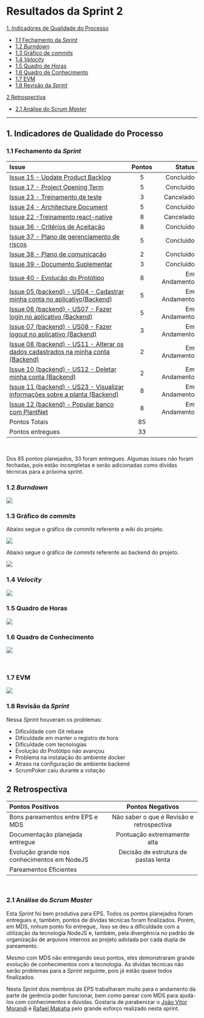 # Resultados da Sprint 2

[1. Indicadores de Qualidade do Processo](#1-indicadores-de-qualidade-do-processo)
  - [1.1 Fechamento da _Sprint_](#11-fechamento-da-sprint)
  - [1.2 _Burndown_](#12-burndown)
  - [1.3 Gráfico de _commits_](#13-gráfico-de-commits)
  - [1.4 _Velocity_](#14-velocity)
  - [1.5 Quadro de Horas](#15-quadro-de-horas)
  - [1.6 Quadro de Conhecimento](#16-quadro-de-conhecimento)
  - [1.7 EVM](#17-evm)
  - [1.8 Revisão da _Sprint_](#18-revisão-da-sprint)
  
[2 Retrospectiva](#2-retrospectiva)
  - [2.1 Análise do _Scrum Master_](#21-análise-do-scrum-master) 

------

## 1. Indicadores de Qualidade do Processo

### 1.1 Fechamento da _Sprint_
| Issue       | Pontos     | Status     |
| :------------- | :----------: | -----------: |
| [Issue 15 - Update Product Backlog](https://github.com/fga-eps-mds/2020.1-Grupo2-wiki/issues/15)| 5 | Concluído|
| [Issue 17 - Project Opening Term](https://github.com/fga-eps-mds/2020.1-Grupo2-wiki/issues/17)| 5 | Concluído|
| [Issue 23 - Treinamento de teste](https://github.com/fga-eps-mds/2020.1-Grupo2-wiki/issues/23)| 3 | Cancelado |
| [Issue 24 - Architecture Document](https://github.com/fga-eps-mds/2020.1-Grupo2-wiki/issues/24)| 5 | Concluído|
| [Issue 22 -Treinamento react-native](https://github.com/fga-eps-mds/2020.1-Grupo2-wiki/issues/22)| 8 | Cancelado|
| [Issue 36 - Critérios de Aceitação](https://github.com/fga-eps-mds/2020.1-Grupo2-wiki/issues/36)| 8 | Concluído |
| [Issue 37 - Plano de gerenciamento de riscos](https://github.com/fga-eps-mds/2020.1-Grupo2-wiki/issues/37)| 5 | Concluído|
| [Issue 38 - Plano de comunicação](https://github.com/fga-eps-mds/2020.1-Grupo2-wiki/issues/38)| 2 | Concluído|
| [Issue 39 - Documento Suplementar](https://github.com/fga-eps-mds/2020.1-Grupo2-wiki/issues/39)| 3 | Concluído|
| [Issue 40 - Evolução do Protótipo](https://github.com/fga-eps-mds/2020.1-Grupo2-wiki/issues/40)| 8 | Em Andamento|
| [Issue 05 (backend) - US04 - Cadastrar minha conta no aplicativo(Backend)](https://github.com/fga-eps-mds/2020.1-Grupo2-BackEnd/issues/5)| 5 | Em Andamento|
| [Issue 06 (backend) - US07 - Fazer login no aplicativo (Backend)](https://github.com/fga-eps-mds/2020.1-Grupo2-FrontEnd/issues/6)| 5 | Em Andamento|
| [Issue 07 (backend) - US08 - Fazer logout no aplicativo (Backend)](https://github.com/fga-eps-mds/2020.1-Grupo2-BackEnd/issues/7)| 3 | Em Andamento|
| [Issue 08 (backend) - US11 - Alterar os dados cadastrados na minha conta (Backend)](https://github.com/fga-eps-mds/2020.1-Grupo2-BackEnd/issues/8) | 2 | Em Andamento|
| [Issue 10 (backend) - US12 - Deletar minha conta (Backend)](https://github.com/fga-eps-mds/2020.1-Grupo2-BackEnd/issues/10)| 2 | Em Andamento|
| [Issue 11 (backend) - US23 - Visualizar informações sobre a planta (Backend)](https://github.com/fga-eps-mds/2020.1-Grupo2-BackEnd/issues/11)| 8 | Em Andamento|
| [Issue 12 (backend) - Popular banco com PlantNet](https://github.com/fga-eps-mds/2020.1-Grupo2-BackEnd/issues/12)| 8 | Em Andamento|
| Pontos Totais | 85 | |
| Pontos entregues | 33 |  |

<br/>

Dos 85 pontos planejados, 33 foram entregues. Algumas issues não foram fechadas, pois estão incompletas e serão adicionadas como dívidas técnicas para a próxima sprint.

### 1.2 _Burndown_

![](img/burndown.jpg)

### 1.3 Gráfico de _commits_

Abaixo segue o gráfico de _commits_ referente a wiki do projeto.

![](img/commits_wiki_sprint2.jpg)

Abaixo segue o gráfico de _commits_ referente ao backend do projeto.

![](img/commits_back_sprint2.png)

### 1.4 _Velocity_

![](img/velocity.jpg)

### 1.5 Quadro de Horas

![](img/hours.jpg)

### 1.6 Quadro de Conhecimento

![](img/knowledge_box.jpg)


<br>

### 1.7 EVM

![](img/evm.jpg)

### 1.8 Revisão da _Sprint_

Nessa _Sprint_ houveram os problemas:

* Dificuldade com Git rebase
* Dificuldade em manter o registro de hora
* Dificuldade com tecnologias
* Evolução do Protótipo não avançou
* Problema na instalação do ambiente docker
* Atraso na configuração de ambiente backend
* ScrumPoker caiu durante a votação

## 2 Retrospectiva

| Pontos Positivos | Pontos Negativos |
| :------------- | :----------: |
| Bons pareamentos entre EPS e MDS | Não saber o que é Revisão e retrospectiva |
| Documentação planejada entregue | Pontuação extremamente alta |
| Evolução grande nos conhecimentos em NodeJS | Decisão de estrutura de pastas lenta |
| Pareamentos Eficientes |  |


<br>

### 2.1 Análise do _Scrum Master_

Esta _Sprint_ foi bem produtiva para EPS. Todos os pontos planejados foram entregues e, também, pontos de dívidas técnicas foram finalizados. Porém, em MDS, nnhum ponto foi entregue,. Isso se deu a dificuldade com a utilização da tecnologia NodeJS e, também, pela divergência no padrão de organização de arquivos internos ao projeto adotada por cada dupla de pareamento.

Mesmo com MDS não entregando seus pontos, eles demonstraram grande evolução de conhecimentos com a tecnologia. As dívidas técnicas não serão problemas para a _Sprint_ seguinte, pois já estão quase todos finalizados.

Nesta _Sprint_ dois membros de EPS trabalharam muito para o andamento da parte de gerência poder funcionar, bem como parear com MDS para ajudá-los com conhecimentos e dúvidas. Gostaria de parabenizar o [João Vitor Morandi](http://github.com/joaovitorml) e [Rafael Makaha](http://github.com/rafaelmakaha) pelo grande esforço realizado nesta sprint.

